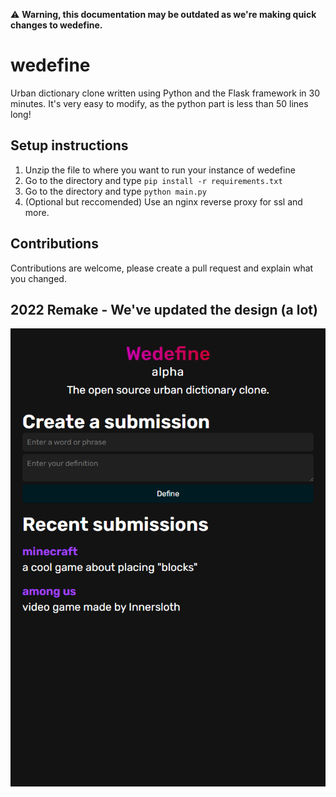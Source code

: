 ⚠️ **Warning, this documentation may be outdated as we're making quick changes to wedefine.**

# wedefine
Urban dictionary clone written using Python and the Flask framework in 30 minutes.
It's very easy to modify, as the python part is less than 50 lines long!

## Setup instructions

1. Unzip the file to where you want to run your instance of wedefine
2. Go to the directory and type `pip install -r requirements.txt`
3. Go to the directory and type `python main.py`
4. (Optional but reccomended) Use an nginx reverse proxy for ssl and more.

## Contributions
Contributions are welcome, please create a pull request and explain what you changed.

## 2022 Remake - We've updated the design (a lot)

[![New redesign](/docs/screenshot1.png)](https://github.com/fizzrepo/wedefine)